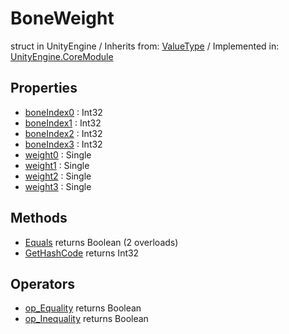 # BoneWeight
struct in UnityEngine
 / Inherits from: <a href="https://docs.unity3d.com/6000.0/Documentation/ScriptReference/ValueType.html">ValueType</a> / Implemented in: <a href="https://docs.unity3d.com/6000.0/Documentation/ScriptReference/UnityEngine.CoreModule.html">UnityEngine.CoreModule</a>

## Properties
- <a href="https://docs.unity3d.com/6000.0/Documentation/ScriptReference/BoneWeight-boneIndex0.html">boneIndex0</a> : Int32
- <a href="https://docs.unity3d.com/6000.0/Documentation/ScriptReference/BoneWeight-boneIndex1.html">boneIndex1</a> : Int32
- <a href="https://docs.unity3d.com/6000.0/Documentation/ScriptReference/BoneWeight-boneIndex2.html">boneIndex2</a> : Int32
- <a href="https://docs.unity3d.com/6000.0/Documentation/ScriptReference/BoneWeight-boneIndex3.html">boneIndex3</a> : Int32
- <a href="https://docs.unity3d.com/6000.0/Documentation/ScriptReference/BoneWeight-weight0.html">weight0</a> : Single
- <a href="https://docs.unity3d.com/6000.0/Documentation/ScriptReference/BoneWeight-weight1.html">weight1</a> : Single
- <a href="https://docs.unity3d.com/6000.0/Documentation/ScriptReference/BoneWeight-weight2.html">weight2</a> : Single
- <a href="https://docs.unity3d.com/6000.0/Documentation/ScriptReference/BoneWeight-weight3.html">weight3</a> : Single

## Methods
- <a href="https://docs.unity3d.com/6000.0/Documentation/ScriptReference/BoneWeight.Equals.html">Equals</a> returns Boolean (2 overloads)
- <a href="https://docs.unity3d.com/6000.0/Documentation/ScriptReference/BoneWeight.GetHashCode.html">GetHashCode</a> returns Int32

## Operators
- <a href="https://docs.unity3d.com/6000.0/Documentation/ScriptReference/BoneWeight.op_Equality.html">op_Equality</a> returns Boolean
- <a href="https://docs.unity3d.com/6000.0/Documentation/ScriptReference/BoneWeight.op_Inequality.html">op_Inequality</a> returns Boolean
